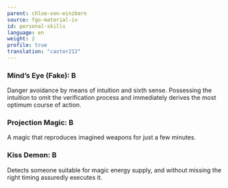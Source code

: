 ```yaml
---
parent: chloe-von-einzbern
source: fgo-material-iv
id: personal-skills
language: en
weight: 2
profile: true
translation: "castor212"
---
```


### Mind’s Eye (Fake): B

Danger avoidance by means of intuition and sixth sense.
Possessing the intuition to omit the verification process and immediately derives the most optimum course of action.

### Projection Magic: B

A magic that reproduces imagined weapons for just a few minutes.

### Kiss Demon: B

Detects someone suitable for magic energy supply, and without missing the right timing assuredly executes it.
